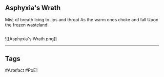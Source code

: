 ## Asphyxia's Wrath
Mist of breath
Icing to lips and throat
As the warm ones choke and fall
Upon the frozen wasteland.
##
![[Asphyxia's Wrath.png]]

---
## Tags
#Artefact
#PoE1